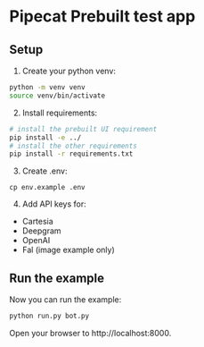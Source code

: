 # Pipecat Prebuilt test app

## Setup

1. Create your python venv:

```bash
python -m venv venv
source venv/bin/activate
```

2. Install requirements:

```bash
# install the prebuilt UI requirement
pip install -e ../
# install the other requirements
pip install -r requirements.txt
```

3. Create .env:

```
cp env.example .env
```

4. Add API keys for:

- Cartesia
- Deepgram
- OpenAI
- Fal (image example only)

## Run the example

Now you can run the example:

```bash
python run.py bot.py
```

Open your browser to http://localhost:8000.
